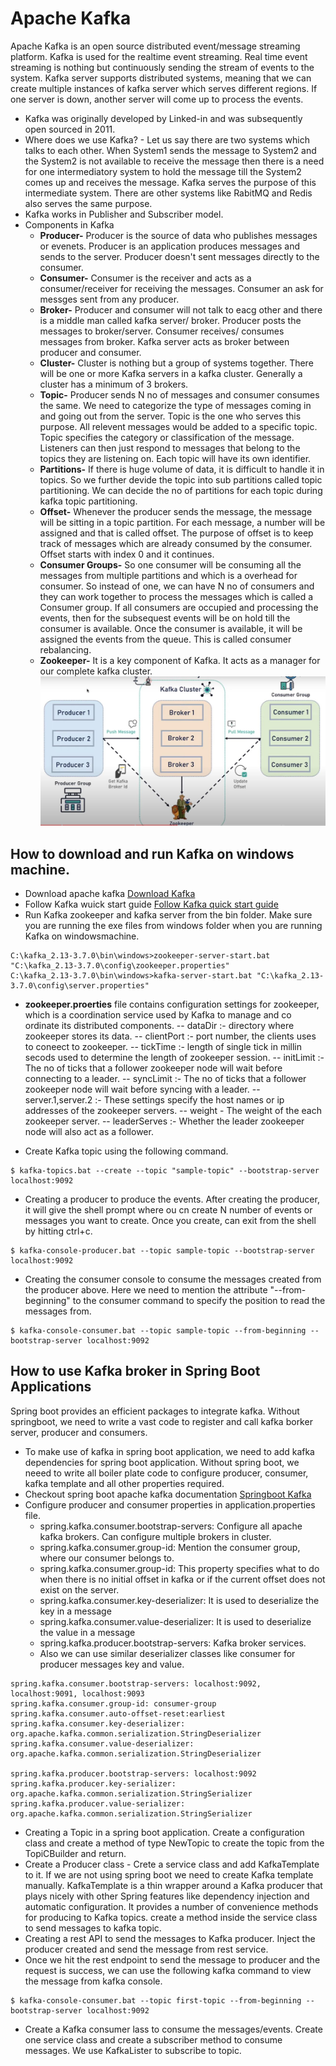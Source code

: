 # Apache Kafka
Apache Kafka is an open source distributed event/message streaming platform. Kafka is used for the realtime event streaming. Real time event streaming is nothing but continuously sending the stream of events to the system. Kafka server supports distributed systems, meaning that we can create multiple instances of kafka server which serves different regions. If one server is down, another server will come up to process the events.
- Kafka was originally developed by Linked-in and was subsequently open sourced in 2011.
- Where does we use Kafka? - Let us say there are two systems which talks to each other. When System1 sends the message to System2 and the System2 is not available to receive the message then there is a need for one intermediatory system to hold the message till the System2 comes up and receives the message. Kafka serves the purpose of this intermediate system. There are other systems like RabitMQ and Redis also serves the same purpose.
- Kafka works in Publisher and Subscriber model. 
- Components in Kafka
	- **Producer-** Producer is the source of data who publishes messages or evenets. Producer is an application produces messages and sends to the server. Producer doesn't sent messages directly to the consumer.
	- **Consumer-** Consumer is the receiver and acts as a consumer/receiver for receiving the messages. Consumer an ask for messges sent from any producer.  
	- **Broker-** Producer and consumer will not talk to eacg other and there is a middle man called kafka server/ broker. Producer posts the messages to broker/server. Consumer receives/ consumes messages from broker. Kafka server acts as broker between producer and consumer.
	- **Cluster-** Cluster is nothing but a group of systems together. There will be one or more Kafka servers in a kafka cluster. Generally a cluster has a minimum of 3 brokers.
	- **Topic-** Producer sends N no of messages and consumer consumes the same. We need to categorize the type of messages coming in and going out from the server. Topic is the one who serves this purpose. All relevent messages would be added to a specific topic. Topic specifies the category or classification of the message. Listeners can then just respond to messages that belong to the topics they are listening on. Each topic will have its own identifier.
	- **Partitions-** If there is huge volume of data, it is difficult to handle it in topics. So we further devide the topic into sub partitions called topic partitioning. We can decide the no of partitions for each topic during kafka topic partitioning.
	- **Offset-** Whenever the producer sends the message, the message will be sitting in a topic partition. For each message, a number will be assigned and that is called offset. The purpose of offset is to keep track of messages which are already consumed by the consumer. Offset starts with index 0 and it continues.
	- **Consumer Groups-** So one consumer will be consuming all the messages from multiple partitions and which is a overhead for consumer. So instead of one, we can have N no of consumers and they can work together to process the messages which is called a Consumer group. If all consumers are occupied and processing the events, then for the subsequest events will be on hold till the consumer is available. Once the consumer is available, it will be assigned the events from the queue. This is called consumer rebalancing. 
	- **Zookeeper-** It is a key component of Kafka. It acts as a manager for our complete kafka cluster.
	![Apache Kafka](https://github.com/anand-tummapudi/Kafka/blob/main/assets/kafka.JPG)
## How to download and run Kafka on windows machine.
- Download apache kafka [Download Kafka](https://kafka.apache.org/downloads)
- Follow Kafka wuick start guide [Follow Kafka quick start guide](https://kafka.apache.org/quickstart)
- Run Kafka zookeeper and kafka server from the bin folder. Make sure you are running the exe files from windows folder when you are running Kafka on windowsmachine.
```
C:\kafka_2.13-3.7.0\bin\windows>zookeeper-server-start.bat "C:\kafka_2.13-3.7.0\config\zookeeper.properties"
C:\kafka_2.13-3.7.0\bin\windows>kafka-server-start.bat "C:\kafka_2.13-3.7.0\config\server.properties"
```
 - **zookeeper.proerties** file contains configuration settings for zookeeper, which is a coordination service used by Kafka to manage and co ordinate its distributed components.
   -- dataDir :- directory where zookeeper stores its data.
   -- clientPort :- port number, the clients uses to coneect to zookeeper.
   -- tickTime :- length of single tick in millin secods used to determine the length of zookeeper session.
   -- initLimit :- The no of ticks that a follower zookeeper node will wait before connecting to a leader.
   -- syncLimit :- The no of ticks that a follower zookeeper node will wait before syncing with a leader.
   -- server.1,server.2 :- These settings specify the host names or ip addresses of the zookeeper servers.
   -- weight - The weight of the each zookeeper server.
   -- leaderServes :- Whether the leader zookeeper node will also act as a follower.
 
- Create Kafka topic using the following command.
```
$ kafka-topics.bat --create --topic "sample-topic" --bootstrap-server localhost:9092
```
- Creating a producer to produce the events. After creating the producer, it will give the shell prompt where ou cn create N number of events or messages you want to create. Once you create, can exit from the shell by hitting ctrl+c.
```
$ kafka-console-producer.bat --topic sample-topic --bootstrap-server localhost:9092
```
- Creating the consumer console to consume the messages created from the producer above. Here we need to mention the attribute "--from-beginning" to the consumer command to specify the position to read the messages from. 
```
$ kafka-console-consumer.bat --topic sample-topic --from-beginning --bootstrap-server localhost:9092
```
## How to use Kafka broker in Spring Boot Applications
Spring boot provides an efficient packages to integrate kafka. Without springboot, we need to write a vast code to register and call kafka borker server, producer and consumers. 
- To make use of kafka in spring boot application, we need to add kafka dependencies for spring boot application. Without spring boot, we neeed to write all boiler plate code to configure producer, consumer, kafka template and all other properties required.
- Checkout spring boot apache kafka documentation [Springboot Kafka](https://docs.spring.io/spring-kafka/reference/html/) 
- Configure producer and consumer properties in application.properties file. 
	* spring.kafka.consumer.bootstrap-servers: Configure all apache kafka brokers. Can configure multiple brokers in cluster.
	* spring.kafka.consumer.group-id: Mention the consumer group, where our consumer belongs to.
	* spring.kafka.consumer.group-id: This property specifies what to do when there is no initial offset in kafka or if the current offset does not exist on the server.
	* spring.kafka.consumer.key-deserializer: It is used to deserialize the key in a message
	* spring.kafka.consumer.value-deserializer: It is used to deserialize the value in a message
	* spring.kafka.producer.bootstrap-servers: Kafka broker services.
	* Also we can use similar deserializer classes like consumer for producer messages key and value.
```
spring.kafka.consumer.bootstrap-servers: localhost:9092, localhost:9091, localhost:9093
spring.kafka.consumer.group-id: consumer-group
spring.kafka.consumer.auto-offset-reset:earliest
spring.kafka.consumer.key-deserializer: org.apache.kafka.common.serialization.StringDeserializer
spring.kafka.consumer.value-deserializer: org.apache.kafka.common.serialization.StringDeserializer

spring.kafka.producer.bootstrap-servers: localhost:9092
spring.kafka.producer.key-serializer: org.apache.kafka.common.serialization.StringSerializer
spring.kafka.producer.value-serializer: org.apache.kafka.common.serialization.StringSerializer
```
- Creating a Topic in a spring boot application. Create a configuration class and create a method of type NewTopic to create the topic from the TopiCBuilder and return.
- Create a Producer class - Crete a service class and add KafkaTemplate to it. If we are not using spring boot we need to create Kafka template manually. KafkaTemplate is a thin wrapper around a Kafka producer that plays nicely with other Spring features like dependency injection and automatic configuration. It provides a number of convenience methods for producing to Kafka topics. create a method inside the service class to send messages to kafka topic. 
- Creating a rest API to send the messages to Kafka producer. Inject the producer created and send the message from rest service.
- Once we hit the rest endpoint to send the message to producer and the request is success, we can use the following kafka command to view the message from kafka console.
 ```
 $ kafka-console-consumer.bat --topic first-topic --from-beginning --bootstrap-server localhost:9092
 ```
 - Create a Kafka consumer lass to consume the messages/events. Create one service class and create a subscriber method to consume messages. We use KafkaLister to subscribe to topic.